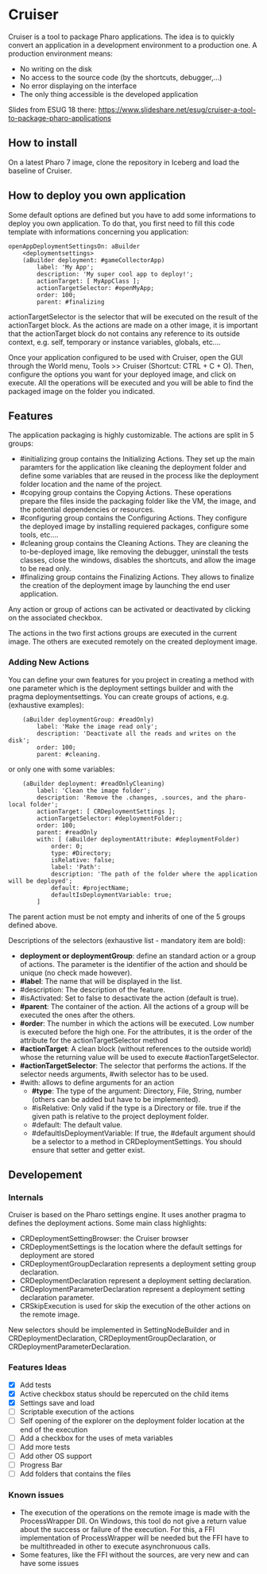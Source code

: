 # Cruiser

Cruiser is a tool to package Pharo applications.
The idea is to quickly convert an application in a development environment to a production one.
A production environment means:
- No writing on the disk
- No access to the source code (by the shortcuts, debugger,...)
- No error displaying on the interface
- The only thing accessible is the developed application 

Slides from ESUG 18 there: https://www.slideshare.net/esug/cruiser-a-tool-to-package-pharo-applications

## How to install

On a latest Pharo 7 image, clone the repository in Iceberg and load the baseline of Cruiser.

## How to deploy you own application

Some default options are defined but you have to add some informations to deploy you own application. To do that, you first need to fill this code template with informations concerning you application:

```smalltalk
openAppDeploymentSettingsOn: aBuilder
	<deploymentsettings>
	(aBuilder deployment: #gameCollectorApp)
		label: 'My App';
		description: 'My super cool app to deploy!';
		actionTarget: [ MyAppClass ];
		actionTargetSelector: #openMyApp;
		order: 100;
		parent: #finalizing 
```

actionTargetSelector is the selector that will be executed on the result of the actionTarget block.
As the actions are made on a other image, it is important that the actionTarget block do not contains any reference to its outside context, e.g. self, temporary or instance variables, globals, etc....

Once your application configured to be used with Cruiser, open the GUI through the World menu, Tools >> Cruiser (Shortcut: CTRL + C + O).
Then, configure the options you want for your deployed image, and click on execute. All the operations will be executed and you will be able to find the packaged image on the folder you indicated.


## Features

The application packaging is highly customizable. The actions are split in 5 groups:

- #initializing group contains the  Initializing Actions. They set up the main paramters for the application like cleaning the deployment folder and define some variables that are reused in the process like the deployment folder location and the name of the project.
- #copying group contains the Copying Actions. These operations prepare the files inside the packaging folder like the VM, the image, and the potential dependencies or resources.
- #configuring group contains  the Configuring Actions. They configure the deployed image by installing requiered packages, configure some tools, etc....
- #cleaning group contains the Cleaning Actions. They are cleaning the to-be-deployed image, like removing the debugger, uninstall the tests classes, close the windows, disables the shortcuts, and allow the image to be read only.
- #finalizing group contains the Finalizing Actions. They allows to finalize the creation of the deployment image by launching the end user application.

Any action or group of actions can be activated or deactivated by clicking on the associated checkbox.

The actions in the two first actions groups are executed in the current image. The others are executed remotely on the created deployment image.

### Adding New Actions

You can define your own features for you project in creating a method with one parameter which is the deployment settings builder and with the pragma deploymentsettings.
You can create groups of actions, e.g. (exhaustive examples):
```smalltalk
	(aBuilder deploymentGroup: #readOnly)
		label: 'Make the image read only';
		description: 'Deactivate all the reads and writes on the disk';
		order: 100;
		parent: #cleaning.
```
or only one with some variables:
```smalltalk
	(aBuilder deployment: #readOnlyCleaning)
		label: 'Clean the image folder';
		description: 'Remove the .changes, .sources, and the pharo-local folder';
		actionTarget: [ CRDeploymentSettings ];
		actionTargetSelector: #deploymentFolder:;
		order: 100;
		parent: #readOnly
		with: [ (aBuilder deploymentAttribute: #deploymentFolder)
			order: 0;
			type: #Directory;
			isRelative: false;
			label: 'Path':
			description: 'The path of the folder where the application will be deployed';
			default: #projectName;
			defaultIsDeploymentVariable: true;
		]
```
The parent action must be not empty and inherits of one of the 5 groups defined above.

Descriptions of the selectors (exhaustive list - mandatory item are bold):
- **deployment or deploymentGroup**: define an standard action or a group of actions. The parameter is the identifier of the action and should be unique (no check made however). 
- **#label**: The name that will be displayed in the list.
- #description: The description of the feature.
- #isActivated:  Set to false to desactivate the action (default is true).
- **#parent**: The container of the action. All the actions of a group will be executed the ones after the others.
- **#order**: The number in which the actions will be executed. Low number is executed before the high one. For the attributes, it is the order of the attribute for the actionTargetSelector method
- **#actionTarget**: A clean block (without references to the outside world) whose the returning value will be used to execute #actionTargetSelector. 
- **#actionTargetSelector**: The selector that performs the actions. If the selector needs arguments, #with selector has to be used.
- #with: allows to define arguments for an action 
	- **#type**: The type of the argument: Directory, File, String, number (others can be added but have to be implemented).
	- #isRelative: Only valid if the type is a Directory or file. true if the given path is relative to the project deployment folder.
	- #default: The default value.
	- #defaultIsDeploymentVariable: If true, the #default argument should be a selector to a method in CRDeploymentSettings. You should ensure that setter and getter exist.

## Developement 

### Internals

Cruiser is based on the Pharo settings engine. It uses another pragma to defines the deployment actions.
Some main class highlights:
- CRDeploymentSettingBrowser: the Cruiser browser 
- CRDeploymentSettings is the location where the default settings for deployment are stored
- CRDeploymentGroupDeclaration represents a deployment setting group declaration. 
- CRDeploymentDeclaration represent a deployment setting declaration. 
- CRDeploymentParameterDeclaration represent a deployment setting declaration parameter. 
- CRSkipExecution is used for skip the execution of the other actions on the remote image.

New selectors should be implemented in SettingNodeBuilder and in CRDeploymentDeclaration, CRDeploymentGroupDeclaration, or CRDeploymentParameterDeclaration.

### Features Ideas

- [x] Add tests
- [x] Active checkbox status should be repercuted on the child items
- [x] Settings save and load
- [ ] Scriptable execution of the actions 
- [ ] Self opening of the explorer on the deployment folder location at the end of the execution
- [ ] Add a checkbox for the uses of meta variables
- [ ] Add more tests
- [ ] Add other OS support
- [ ] Progress Bar
- [ ] Add folders that contains the files

### Known issues

- The execution of the operations on the remote image is made with the ProcessWrapper Dll. On Windows, this tool do not give a return value about the success or failure of the execution. For this, a FFI implementation of ProcessWrapper will be needed but the FFI have to be multithreaded in other to execute asynchronuous calls.
- Some features, like the FFI without the sources, are very new and can have some issues

